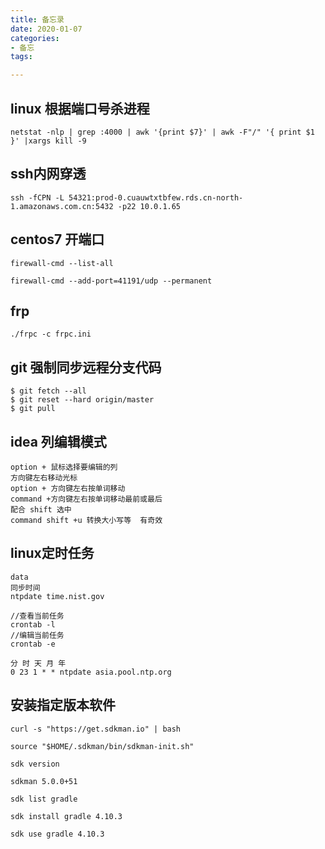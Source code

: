 ```yaml
---
title: 备忘录
date: 2020-01-07
categories:
- 备忘
tags:

---
```


## linux 根据端口号杀进程

```
netstat -nlp | grep :4000 | awk '{print $7}' | awk -F"/" '{ print $1 }' |xargs kill -9

```
<!-- more-->
## ssh内网穿透

```
ssh -fCPN -L 54321:prod-0.cuauwtxtbfew.rds.cn-north-1.amazonaws.com.cn:5432 -p22 10.0.1.65

```

##  centos7 开端口

```
firewall-cmd --list-all

firewall-cmd --add-port=41191/udp --permanent
```

## frp 

```
./frpc -c frpc.ini

```

## git 强制同步远程分支代码
```
$ git fetch --all
$ git reset --hard origin/master 
$ git pull
```

## idea 列编辑模式

```
option + 鼠标选择要编辑的列
方向键左右移动光标
option + 方向键左右按单词移动
command +方向键左右按单词移动最前或最后
配合 shift 选中 
command shift +u 转换大小写等  有奇效

```

## linux定时任务

```
data
同步时间
ntpdate time.nist.gov  

//查看当前任务
crontab -l
//编辑当前任务
crontab -e

分 时 天 月 年
0 23 1 * * ntpdate asia.pool.ntp.org

```


## 安装指定版本软件

```
curl -s "https://get.sdkman.io" | bash

source "$HOME/.sdkman/bin/sdkman-init.sh"

sdk version

sdkman 5.0.0+51

sdk list gradle 

sdk install gradle 4.10.3 

sdk use gradle 4.10.3 

```